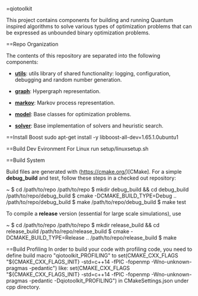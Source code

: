 =qiotoolkit

This project contains components for building and running Quantum inspired algorithms to solve various types of optimization problems that can be expressed as unbounded binary optimization problems.  

==Repo Organization

The contents of this repository are separated into the following components:

* **[utils](utils/README.md)**: utils library of shared functionality:
  logging, configuration, debugging and random number generation.

* **[graph](graph/README.md)**: Hypergraph representation.

* **[markov](markov/README.md)**: Markov process representation.

* **[model](model/README.md)**: Base classes for optimization problems.

* **[solver](solver/README.md)**: Base implementation of solvers and
  heuristic search.

==Install Boost
sudo apt-get install -y libboost-all-dev=1.65.1.0ubuntu1

==Build Dev Evironment
For Linux
	run setup/linuxsetup.sh

==Build System

Build files are generated with (https://cmake.org/)[CMake]. For a simple
**debug_build** and test, follow these steps in a checked out repository:

  ~ $ cd /path/to/repo
  /path/to/repo $ mkdir debug_build && cd debug_build
  /path/to/repo/debug_build $ cmake -DCMAKE_BUILD_TYPE=Debug ..
  /path/to/repo/debug_build $ make
  /path/to/repo/debug_build $ make test

To compile a **release** version (essential for large scale simulations), use

  ~ $ cd /path/to/repo
  /path/to/repo $ mkdir release_build && cd release_build
  /path/to/repo/release_build $ cmake -DCMAKE_BUILD_TYPE=Release ..
  /path/to/repo/release_build $ make

==Build Profiling
In order to build your code with profiling code, you need to define build macro "qiotoolkit_PROFILING" to
set(CMAKE_CXX_FLAGS "${CMAKE_CXX_FLAGS_INIT} -std=c++14 -fPIC -fopenmp -Wno-unknown-pragmas -pedantic")
like:
set(CMAKE_CXX_FLAGS "${CMAKE_CXX_FLAGS_INIT} -std=c++14 -fPIC -fopenmp -Wno-unknown-pragmas -pedantic -Dqiotoolkit_PROFILING")
in CMakeSettings.json under cpp directory.

